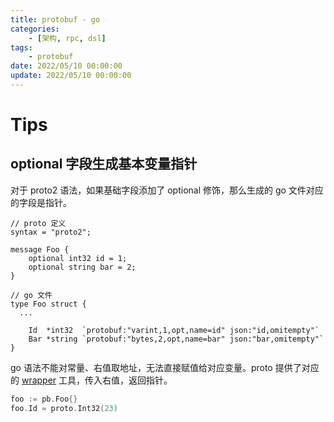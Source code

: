 ```yaml
---
title: protobuf - go
categories: 
	- [架构, rpc, dsl]
tags:
	- protobuf
date: 2022/05/10 00:00:00
update: 2022/05/10 00:00:00
---
```


# Tips

## optional 字段生成基本变量指针

对于 proto2 语法，如果基础字段添加了 optional 修饰，那么生成的 go 文件对应的字段是指针。

```shell
// proto 定义
syntax = "proto2";

message Foo {
    optional int32 id = 1;
    optional string bar = 2;
}

// go 文件
type Foo struct {
  ...
  
	Id  *int32  `protobuf:"varint,1,opt,name=id" json:"id,omitempty"`
	Bar *string `protobuf:"bytes,2,opt,name=bar" json:"bar,omitempty"`
}
```

go 语法不能对常量、右值取地址，无法直接赋值给对应变量。proto 提供了对应的 [wrapper](https://github.com/golang/protobuf/blob/ae97035608a719c7a1c1c41bed0ae0744bdb0c6f/proto/wrappers.go#L19) 工具，传入右值，返回指针。

```go
foo := pb.Foo{}
foo.Id = proto.Int32(23)
```

